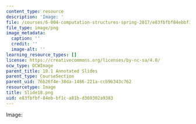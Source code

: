 ```yaml
---
content_type: resource
description: 'Image: '
file: /courses/6-004-computation-structures-spring-2017/e83fbfbf84ebbf1ca81bd369302a9383_Slide18.png
file_type: image/png
image_metadata:
  caption: ''
  credit: ''
  image-alt: ''
learning_resource_types: []
license: https://creativecommons.org/licenses/by-nc-sa/4.0/
ocw_type: OCWImage
parent_title: 10.1 Annotated Slides
parent_type: CourseSection
parent_uid: 76b26f4e-38da-1486-221a-ccb9b343c762
resourcetype: Image
title: Slide18.png
uid: e83fbfbf-84eb-bf1c-a81b-d369302a9383
---
```

Image: 